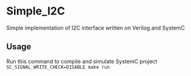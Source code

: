 # Simple_I2C
Simple implementation of I2C interface written on Verilog and SystemC

## Usage
Run this command to compile and simulate SystemC project
`SC_SIGNAL_WRITE_CHECK=DISABLE make run`
